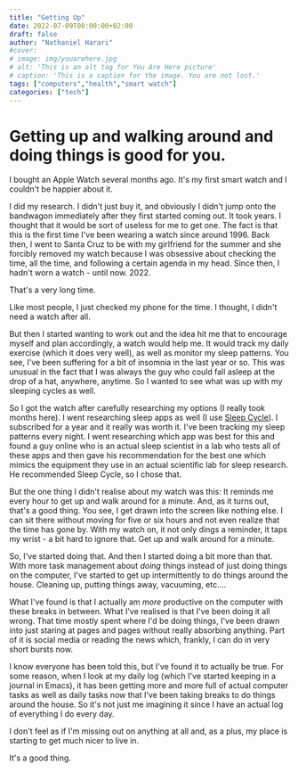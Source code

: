 ```yaml
---
title: "Getting Up"
date: 2022-07-09T00:00:00+02:00
draft: false
author: "Nathaniel Harari"
#cover:
# image: img/youarehere.jpg
# alt: 'This is an alt tag for You Are Here picture'
# caption: 'This is a caption for the image. You are not lost.'
tags: ["computers","health","smart watch"]
categories: ["tech"]
---
```


# Getting up and walking around and doing things is good for you.

I bought an Apple Watch several months ago. It's my first smart watch and I couldn't be happier about it.

I did my research. I didn't just buy it, and obviously I didn't jump onto the bandwagon immediately after they first started coming out. It took years. I thought that it would be sort of useless for me to get one. The fact is that this is the first time I've been wearing a watch since around 1996. Back then, I went to Santa Cruz to be with my girlfriend for the summer and she forcibly removed my watch because I was obsessive about checking the time, all the time, and following a certain agenda in my head. Since then, I hadn't worn a watch - until now. 2022.

That's a very long time.

Like most people, I just checked my phone for the time. I thought, I didn't need a watch after all.

But then I started wanting to work out and the idea hit me that to encourage myself and plan accordingly, a watch would help me. It would track my daily exercise (which it does very well), as well as monitor my sleep patterns. You see, I've been suffering for a bit of insomnia in the last year or so. This was unusual in the fact that I was always the guy who could fall asleep at the drop of a hat, anywhere, anytime. So I wanted to see what was up with my sleeping cycles as well.

So I got the watch after carefully researching my options (I really took months here). I went researching sleep apps as well (I use [Sleep Cycle](https://www.sleepcycle.com "Sleep Cycle")). I subscribed for a year and it really was worth it. I've been tracking my sleep patterns every night. I went researching which app was best for this and found a guy online who is an actual sleep scientist in a lab who tests all of these apps and then gave his recommendation for the best one which mimics the equipment they use in an actual scientific lab for sleep research. He recommended Sleep Cycle, so I chose that.

But the one thing I didn't realise about my watch was this: It reminds me every hour to get up and walk around for a minute. And, as it turns out, that's a good thing. You see, I get drawn into the screen like nothing else. I can sit there without moving for five or six hours and not even realize that the time has gone by. With my watch on, it not only dings a reminder, it taps my wrist - a bit hard to ignore that. Get up and walk around for a minute.

So, I've started doing that. And then I started doing a bit more than that. With more task management about *doing* things instead of just doing things on the computer, I've started to get up intermittently to do things around the house. Cleaning up, putting things away, vacuuming, etc....

What I've found is that I actually am *more* productive on the computer with these breaks in between. What I've realised is that I've been doing it all wrong. That time mostly spent where I'd be doing things, I've been drawn into just staring at pages and pages without really absorbing anything. Part of it is social media or reading the news which, frankly, I can do in very short bursts now.

I know everyone has been told this, but I've found it to actually be true. For some reason, when I look at my daily log (which I've started keeping in a journal in Emacs), it has been getting more and more full of actual computer tasks as well as daily tasks now that I've been taking breaks to do things around the house. So it's not just me imagining it since I have an actual log of everything I do every day.

I don't feel as if I'm missing out on anything at all and, as a plus, my place is starting to get much nicer to live in.

It's a good thing.




